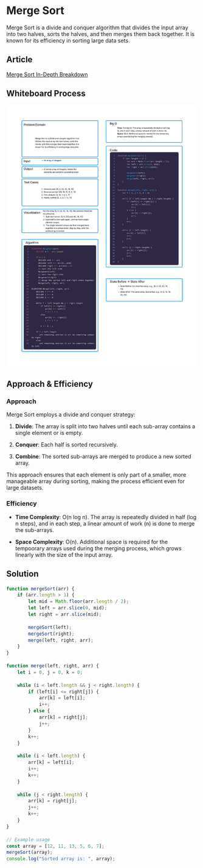 # Merge Sort
Merge Sort is a divide and conquer algorithm that divides the input array into two halves, sorts the halves, and then merges them back together. It is known for its efficiency in sorting large data sets.

## Article
[Merge Sort In-Depth Breakdown](./mergeSort.md)

## Whiteboard Process
![Whiteboard](../../assets/mergeSortWhiteboard.png)


## Approach & Efficiency

### Approach 

Merge Sort employs a divide and conquer strategy: 

1. **Divide**: The array is split into two halves until each sub-array contains a single element or is empty. 

2. **Conquer**: Each half is sorted recursively. 

3. **Combine**: The sorted sub-arrays are merged to produce a new sorted array. 

This approach ensures that each element is only part of a smaller, more manageable array during sorting, making the process efficient even for large datasets. 


### Efficiency 

- **Time Complexity**: O(n log n). The array is repeatedly divided in half (log n steps), and in each step, a linear amount of work (n) is done to merge the sub-arrays. 

- **Space Complexity**: O(n). Additional space is required for the tempoorary arrays used during the merging process, which grows linearly with the size of the input array. 

## Solution

```js
function mergeSort(arr) {
    if (arr.length > 1) {
        let mid = Math.floor(arr.length / 2);
        let left = arr.slice(0, mid);
        let right = arr.slice(mid);

        mergeSort(left);
        mergeSort(right);
        merge(left, right, arr);
    }
}

function merge(left, right, arr) {
    let i = 0, j = 0, k = 0;

    while (i < left.length && j < right.length) {
        if (left[i] <= right[j]) {
            arr[k] = left[i];
            i++;
        } else {
            arr[k] = right[j];
            j++;
        }
        k++;
    }

    while (i < left.length) {
        arr[k] = left[i];
        i++;
        k++;
    }

    while (j < right.length) {
        arr[k] = right[j];
        j++;
        k++;
    }
}

// Example usage
const array = [12, 11, 13, 5, 6, 7];
mergeSort(array);
console.log("Sorted array is: ", array);

  
